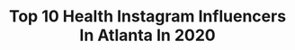 ---
title: Top 10 Health Instagram Influencers In Atlanta In 2020
description: >-
  Find top health Instagram influencers in Atlanta in 2020. Most popular hashtags: #fitness #health #nike #photography.
platform: Instagram
profiles:
  - username: "sirenitytoday"
    fullname: >-
      Sirenity
    location: "United States"
    followers: 28962
    engagement: 861
    commentsToLikes: 0.046734
    id: ck8t9k47xoe5s0j784c3wp0hb
    verified: false
    hashtags: "#blackempire, #school, #rest, #brotherskeeper"
  - username: "dasiafitadventures"
    fullname: >-
      Dasia Baker
    location: "United States"
    followers: 17464
    engagement: 318
    commentsToLikes: 0.096629
    id: ck8t7u3h8hziv0j784o4555rz
    verified: false
    hashtags: ""
  - username: "bnlove.yoga"
    fullname: >-
      Blair
    location: "United States"
    followers: 33031
    engagement: 297
    commentsToLikes: 0.035699
    id: ck0w16k1ohsrh0i19k6535qjw
    verified: false
    hashtags: "#eaglelegs, #yogapartner, #healthyliving, #yoginilife"
  - username: "skyegirlz"
    fullname: >-
      Samantha Skye
    location: "United States"
    followers: 134121
    engagement: 140
    commentsToLikes: 0.042556
    id: ck600qt99e3k10i14a1d26174
    verified: false
    hashtags: "#beachin, #sandycheeks, #sagaftramember, #visitfez"
  - username: "meldebarge"
    fullname: >-
      Mel DeBarge
    location: "United States"
    followers: 46689
    engagement: 289
    commentsToLikes: 0.150510
    id: ck5zvzb4c56nn0i146kafhxty
    verified: true
    hashtags: "#likeforlikes, #inspiration, #photography, #picoftheday"
  - username: "officialzoeenyc"
    fullname: >-
      Zoe RoseGold 🇭🇹🇺🇸
    location: "United States"
    followers: 6224
    engagement: 614
    commentsToLikes: 0.184576
    id: ck6trtg330zp10j71sakwh64w
    verified: false
    hashtags: "#knowyourhistory, #book, #staysafe, #radio"
  - username: "seanfreeman___"
    fullname: >-
      Sean Freeman
    location: "United States"
    followers: 7538
    engagement: 405
    commentsToLikes: 0.072547
    id: ck6tsvc7z71el0j71cjphso0f
    verified: false
    hashtags: "#hollywood, #action, #followme, #ahmaudarbery"
  - username: "santananicoled"
    fullname: >-
      SANTANA| MOTHERHOOD| LIFESTYLE
    location: "United States"
    followers: 12912
    engagement: 637
    commentsToLikes: 0.127881
    id: ck5hkpl87iu7i0i11nrfdwpdc
    verified: false
    hashtags: "#happymonday, #linkinthebio, #atlantablogger, #churchclothes"
  - username: "fleurdelisspeaks"
    fullname: >-
      Faith Broussard Cade
    location: "United States"
    followers: 58041
    engagement: 406
    commentsToLikes: 0.026593
    id: ck0w1kuh0jujv0i19wqcu1ebf
    verified: false
    hashtags: "#respect, #momsofinstagram, #mondaymood, #zoom"
  - username: "_erinsnow"
    fullname: >-
      ERIN SNOW
    location: "United States"
    followers: 20966
    engagement: 769
    commentsToLikes: 0.018375
    id: ck6u6c3tweqfz0j71s21ic5q3
    verified: false
    hashtags: "#fitgirl, #ski, #happymonday, #carselfie"
---